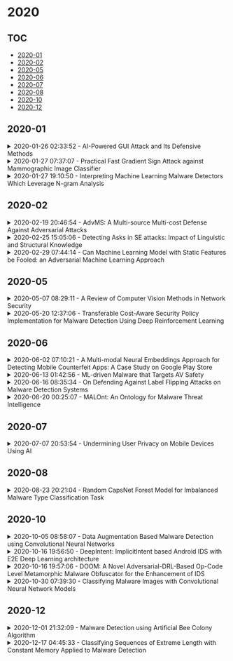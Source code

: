 # 2020

## TOC

- [2020-01](#2020-01)
- [2020-02](#2020-02)
- [2020-05](#2020-05)
- [2020-06](#2020-06)
- [2020-07](#2020-07)
- [2020-08](#2020-08)
- [2020-10](#2020-10)
- [2020-12](#2020-12)

## 2020-01

<details>

<summary>2020-01-26 02:33:52 - AI-Powered GUI Attack and Its Defensive Methods</summary>

- *Ning Yu, Zachary Tuttle, Carl Jake Thurnau, Emmanuel Mireku*

- `2001.09388v1` - [abs](http://arxiv.org/abs/2001.09388v1) - [pdf](http://arxiv.org/pdf/2001.09388v1)

> Since the first Graphical User Interface (GUI) prototype was invented in the 1970s, GUI systems have been deployed into various personal computer systems and server platforms. Recently, with the development of artificial intelligence (AI) technology, malicious malware powered by AI is emerging as a potential threat to GUI systems. This type of AI-based cybersecurity attack, targeting at GUI systems, is explored in this paper. It is twofold: (1) A malware is designed to attack the existing GUI system by using AI-based object recognition techniques. (2) Its defensive methods are discovered by generating adversarial examples and other methods to alleviate the threats from the intelligent GUI attack. The results have shown that a generic GUI attack can be implemented and performed in a simple way based on current AI techniques and its countermeasures are temporary but effective to mitigate the threats of GUI attack so far.

</details>

<details>

<summary>2020-01-27 07:37:07 - Practical Fast Gradient Sign Attack against Mammographic Image Classifier</summary>

- *Ibrahim Yilmaz*

- `2001.09610v1` - [abs](http://arxiv.org/abs/2001.09610v1) - [pdf](http://arxiv.org/pdf/2001.09610v1)

> Artificial intelligence (AI) has been a topic of major research for many years. Especially, with the emergence of deep neural network (DNN), these studies have been tremendously successful. Today machines are capable of making faster, more accurate decision than human. Thanks to the great development of machine learning (ML) techniques, ML have been used many different fields such as education, medicine, malware detection, autonomous car etc. In spite of having this degree of interest and much successful research, ML models are still vulnerable to adversarial attacks. Attackers can manipulate clean data in order to fool the ML classifiers to achieve their desire target. For instance; a benign sample can be modified as a malicious sample or a malicious one can be altered as benign while this modification can not be recognized by human observer. This can lead to many financial losses, or serious injuries, even deaths. The motivation behind this paper is that we emphasize this issue and want to raise awareness. Therefore, the security gap of mammographic image classifier against adversarial attack is demonstrated. We use mamographic images to train our model then evaluate our model performance in terms of accuracy. Later on, we poison original dataset and generate adversarial samples that missclassified by the model. We then using structural similarity index (SSIM) analyze similarity between clean images and adversarial images. Finally, we show how successful we are to misuse by using different poisoning factors.

</details>

<details>

<summary>2020-01-27 19:10:50 - Interpreting Machine Learning Malware Detectors Which Leverage N-gram Analysis</summary>

- *William Briguglio, Sherif Saad*

- `2001.10916v1` - [abs](http://arxiv.org/abs/2001.10916v1) - [pdf](http://arxiv.org/pdf/2001.10916v1)

> In cyberattack detection and prevention systems, cybersecurity analysts always prefer solutions that are as interpretable and understandable as rule-based or signature-based detection. This is because of the need to tune and optimize these solutions to mitigate and control the effect of false positives and false negatives. Interpreting machine learning models is a new and open challenge. However, it is expected that an interpretable machine learning solution will be domain-specific. For instance, interpretable solutions for machine learning models in healthcare are different than solutions in malware detection. This is because the models are complex, and most of them work as a black-box. Recently, the increased ability for malware authors to bypass antimalware systems has forced security specialists to look to machine learning for creating robust detection systems. If these systems are to be relied on in the industry, then, among other challenges, they must also explain their predictions. The objective of this paper is to evaluate the current state-of-the-art ML models interpretability techniques when applied to ML-based malware detectors. We demonstrate interpretability techniques in practice and evaluate the effectiveness of existing interpretability techniques in the malware analysis domain.

</details>


## 2020-02

<details>

<summary>2020-02-19 20:46:54 - AdvMS: A Multi-source Multi-cost Defense Against Adversarial Attacks</summary>

- *Xiao Wang, Siyue Wang, Pin-Yu Chen, Xue Lin, Peter Chin*

- `2002.08439v1` - [abs](http://arxiv.org/abs/2002.08439v1) - [pdf](http://arxiv.org/pdf/2002.08439v1)

> Designing effective defense against adversarial attacks is a crucial topic as deep neural networks have been proliferated rapidly in many security-critical domains such as malware detection and self-driving cars. Conventional defense methods, although shown to be promising, are largely limited by their single-source single-cost nature: The robustness promotion tends to plateau when the defenses are made increasingly stronger while the cost tends to amplify. In this paper, we study principles of designing multi-source and multi-cost schemes where defense performance is boosted from multiple defending components. Based on this motivation, we propose a multi-source and multi-cost defense scheme, Adversarially Trained Model Switching (AdvMS), that inherits advantages from two leading schemes: adversarial training and random model switching. We show that the multi-source nature of AdvMS mitigates the performance plateauing issue and the multi-cost nature enables improving robustness at a flexible and adjustable combination of costs over different factors which can better suit specific restrictions and needs in practice.

</details>

<details>

<summary>2020-02-25 15:05:06 - Detecting Asks in SE attacks: Impact of Linguistic and Structural Knowledge</summary>

- *Bonnie J. Dorr, Archna Bhatia, Adam Dalton, Brodie Mather, Bryanna Hebenstreit, Sashank Santhanam, Zhuo Cheng, Samira Shaikh, Alan Zemel, Tomek Strzalkowski*

- `2002.10931v1` - [abs](http://arxiv.org/abs/2002.10931v1) - [pdf](http://arxiv.org/pdf/2002.10931v1)

> Social engineers attempt to manipulate users into undertaking actions such as downloading malware by clicking links or providing access to money or sensitive information. Natural language processing, computational sociolinguistics, and media-specific structural clues provide a means for detecting both the ask (e.g., buy gift card) and the risk/reward implied by the ask, which we call framing (e.g., lose your job, get a raise). We apply linguistic resources such as Lexical Conceptual Structure to tackle ask detection and also leverage structural clues such as links and their proximity to identified asks to improve confidence in our results. Our experiments indicate that the performance of ask detection, framing detection, and identification of the top ask is improved by linguistically motivated classes coupled with structural clues such as links. Our approach is implemented in a system that informs users about social engineering risk situations.

</details>

<details>

<summary>2020-02-29 07:44:14 - Can Machine Learning Model with Static Features be Fooled: an Adversarial Machine Learning Approach</summary>

- *Rahim Taheri, Reza Javidan, Mohammad Shojafar, Vinod P, Mauro Conti*

- `1904.09433v2` - [abs](http://arxiv.org/abs/1904.09433v2) - [pdf](http://arxiv.org/pdf/1904.09433v2)

> The widespread adoption of smartphones dramatically increases the risk of attacks and the spread of mobile malware, especially on the Android platform. Machine learning-based solutions have been already used as a tool to supersede signature-based anti-malware systems. However, malware authors leverage features from malicious and legitimate samples to estimate statistical difference in-order to create adversarial examples. Hence, to evaluate the vulnerability of machine learning algorithms in malware detection, we propose five different attack scenarios to perturb malicious applications (apps). By doing this, the classification algorithm inappropriately fits the discriminant function on the set of data points, eventually yielding a higher misclassification rate. Further, to distinguish the adversarial examples from benign samples, we propose two defense mechanisms to counter attacks. To validate our attacks and solutions, we test our model on three different benchmark datasets. We also test our methods using various classifier algorithms and compare them with the state-of-the-art data poisoning method using the Jacobian matrix. Promising results show that generated adversarial samples can evade detection with a very high probability. Additionally, evasive variants generated by our attack models when used to harden the developed anti-malware system improves the detection rate up to 50% when using the Generative Adversarial Network (GAN) method.

</details>


## 2020-05

<details>

<summary>2020-05-07 08:29:11 - A Review of Computer Vision Methods in Network Security</summary>

- *Jiawei Zhao, Rahat Masood, Suranga Seneviratne*

- `2005.03318v1` - [abs](http://arxiv.org/abs/2005.03318v1) - [pdf](http://arxiv.org/pdf/2005.03318v1)

> Network security has become an area of significant importance more than ever as highlighted by the eye-opening numbers of data breaches, attacks on critical infrastructure, and malware/ransomware/cryptojacker attacks that are reported almost every day. Increasingly, we are relying on networked infrastructure and with the advent of IoT, billions of devices will be connected to the internet, providing attackers with more opportunities to exploit. Traditional machine learning methods have been frequently used in the context of network security. However, such methods are more based on statistical features extracted from sources such as binaries, emails, and packet flows.   On the other hand, recent years witnessed a phenomenal growth in computer vision mainly driven by the advances in the area of convolutional neural networks. At a glance, it is not trivial to see how computer vision methods are related to network security. Nonetheless, there is a significant amount of work that highlighted how methods from computer vision can be applied in network security for detecting attacks or building security solutions. In this paper, we provide a comprehensive survey of such work under three topics; i) phishing attempt detection, ii) malware detection, and iii) traffic anomaly detection. Next, we review a set of such commercial products for which public information is available and explore how computer vision methods are effectively used in those products. Finally, we discuss existing research gaps and future research directions, especially focusing on how network security research community and the industry can leverage the exponential growth of computer vision methods to build much secure networked systems.

</details>

<details>

<summary>2020-05-20 12:37:06 - Transferable Cost-Aware Security Policy Implementation for Malware Detection Using Deep Reinforcement Learning</summary>

- *Yoni Birman, Shaked Hindi, Gilad Katz, Asaf Shabtai*

- `1905.10517v2` - [abs](http://arxiv.org/abs/1905.10517v2) - [pdf](http://arxiv.org/pdf/1905.10517v2)

> Malware detection is an ever-present challenge for all organizational gatekeepers, who must maintain high detection rates while minimizing interruptions to the organization's workflow. To improve detection rates, organizations often deploy an ensemble of detectors. While effective, this approach is computationally expensive, since every file - even clear-cut cases - needs to be analyzed by all detectors. Moreover, with an ever-increasing number of files to process, the use of ensembles may incur unacceptable processing times and costs (e.g., cloud resources). In this study, we propose SPIREL, a reinforcement learning-based method for cost-effective malware detection. Our method enables organizations to directly associate costs to correct/incorrect classification, computing resources and run-time, and then dynamically establishes a security policy. This security policy is then implemented, and for each inspected file, a different set of detectors is assigned and a different detection threshold is set. Our evaluation on two malware domains- Portable Executable (PE) and Android Application Package (APK)files - shows that SPIREL is both accurate and extremely resource-efficient: the proposed method either outperforms the best performing baselines while achieving a modest improvement in efficiency, or reduces the required running time by ~80% while decreasing the accuracy and F1-score by only 0.5%. We also show that our approach is both highly transferable across different datasets and adaptable to changes in individual detector performance.

</details>


## 2020-06

<details>

<summary>2020-06-02 07:10:21 - A Multi-modal Neural Embeddings Approach for Detecting Mobile Counterfeit Apps: A Case Study on Google Play Store</summary>

- *Naveen Karunanayake, Jathushan Rajasegaran, Ashanie Gunathillake, Suranga Seneviratne, Guillaume Jourjon*

- `2006.02231v1` - [abs](http://arxiv.org/abs/2006.02231v1) - [pdf](http://arxiv.org/pdf/2006.02231v1)

> Counterfeit apps impersonate existing popular apps in attempts to misguide users to install them for various reasons such as collecting personal information or spreading malware. Many counterfeits can be identified once installed, however even a tech-savvy user may struggle to detect them before installation. To this end, this paper proposes to leverage the recent advances in deep learning methods to create image and text embeddings so that counterfeit apps can be efficiently identified when they are submitted for publication. We show that a novel approach of combining content embeddings and style embeddings outperforms the baseline methods for image similarity such as SIFT, SURF, and various image hashing methods. We first evaluate the performance of the proposed method on two well-known datasets for evaluating image similarity methods and show that content, style, and combined embeddings increase precision@k and recall@k by 10%-15% and 12%-25%, respectively when retrieving five nearest neighbours. Second, specifically for the app counterfeit detection problem, combined content and style embeddings achieve 12% and 14% increase in precision@k and recall@k, respectively compared to the baseline methods. Third, we present an analysis of approximately 1.2 million apps from Google Play Store and identify a set of potential counterfeits for top-10,000 popular apps. Under a conservative assumption, we were able to find 2,040 potential counterfeits that contain malware in a set of 49,608 apps that showed high similarity to one of the top-10,000 popular apps in Google Play Store. We also find 1,565 potential counterfeits asking for at least five additional dangerous permissions than the original app and 1,407 potential counterfeits having at least five extra third party advertisement libraries.

</details>

<details>

<summary>2020-06-13 01:42:56 - ML-driven Malware that Targets AV Safety</summary>

- *Saurabh Jha, Shengkun Cui, Subho S. Banerjee, Timothy Tsai, Zbigniew Kalbarczyk, Ravi Iyer*

- `2004.13004v2` - [abs](http://arxiv.org/abs/2004.13004v2) - [pdf](http://arxiv.org/pdf/2004.13004v2)

> Ensuring the safety of autonomous vehicles (AVs) is critical for their mass deployment and public adoption. However, security attacks that violate safety constraints and cause accidents are a significant deterrent to achieving public trust in AVs, and that hinders a vendor's ability to deploy AVs. Creating a security hazard that results in a severe safety compromise (for example, an accident) is compelling from an attacker's perspective. In this paper, we introduce an attack model, a method to deploy the attack in the form of smart malware, and an experimental evaluation of its impact on production-grade autonomous driving software. We find that determining the time interval during which to launch the attack is{ critically} important for causing safety hazards (such as collisions) with a high degree of success. For example, the smart malware caused 33X more forced emergency braking than random attacks did, and accidents in 52.6% of the driving simulations.

</details>

<details>

<summary>2020-06-16 08:35:34 - On Defending Against Label Flipping Attacks on Malware Detection Systems</summary>

- *Rahim Taheri, Reza Javidan, Mohammad Shojafar, Zahra Pooranian, Ali Miri, Mauro Conti*

- `1908.04473v3` - [abs](http://arxiv.org/abs/1908.04473v3) - [pdf](http://arxiv.org/pdf/1908.04473v3)

> Label manipulation attacks are a subclass of data poisoning attacks in adversarial machine learning used against different applications, such as malware detection. These types of attacks represent a serious threat to detection systems in environments having high noise rate or uncertainty, such as complex networks and Internet of Thing (IoT). Recent work in the literature has suggested using the $K$-Nearest Neighboring (KNN) algorithm to defend against such attacks. However, such an approach can suffer from low to wrong detection accuracy. In this paper, we design an architecture to tackle the Android malware detection problem in IoT systems. We develop an attack mechanism based on Silhouette clustering method, modified for mobile Android platforms. We proposed two Convolutional Neural Network (CNN)-type deep learning algorithms against this \emph{Silhouette Clustering-based Label Flipping Attack (SCLFA)}. We show the effectiveness of these two defense algorithms - \emph{Label-based Semi-supervised Defense (LSD)} and \emph{clustering-based Semi-supervised Defense (CSD)} - in correcting labels being attacked. We evaluate the performance of the proposed algorithms by varying the various machine learning parameters on three Android datasets: Drebin, Contagio, and Genome and three types of features: API, intent, and permission. Our evaluation shows that using random forest feature selection and varying ratios of features can result in an improvement of up to 19\% accuracy when compared with the state-of-the-art method in the literature.

</details>

<details>

<summary>2020-06-20 00:25:07 - MALOnt: An Ontology for Malware Threat Intelligence</summary>

- *Nidhi Rastogi, Sharmishtha Dutta, Mohammed J. Zaki, Alex Gittens, Charu Aggarwal*

- `2006.11446v1` - [abs](http://arxiv.org/abs/2006.11446v1) - [pdf](http://arxiv.org/pdf/2006.11446v1)

> Malware threat intelligence uncovers deep information about malware, threat actors, and their tactics, Indicators of Compromise(IoC), and vulnerabilities in different platforms from scattered threat sources. This collective information can guide decision making in cyber defense applications utilized by security operation centers(SoCs). In this paper, we introduce an open-source malware ontology - MALOnt that allows the structured extraction of information and knowledge graph generation, especially for threat intelligence. The knowledge graph that uses MALOnt is instantiated from a corpus comprising hundreds of annotated malware threat reports. The knowledge graph enables the analysis, detection, classification, and attribution of cyber threats caused by malware. We also demonstrate the annotation process using MALOnt on exemplar threat intelligence reports. A work in progress, this research is part of a larger effort towards auto-generation of knowledge graphs (KGs)for gathering malware threat intelligence from heterogeneous online resources.

</details>


## 2020-07

<details>

<summary>2020-07-07 20:53:54 - Undermining User Privacy on Mobile Devices Using AI</summary>

- *Berk Gulmezoglu, Andreas Zankl, M. Caner Tol, Saad Islam, Thomas Eisenbarth, Berk Sunar*

- `1811.11218v2` - [abs](http://arxiv.org/abs/1811.11218v2) - [pdf](http://arxiv.org/pdf/1811.11218v2)

> Over the past years, literature has shown that attacks exploiting the microarchitecture of modern processors pose a serious threat to the privacy of mobile phone users. This is because applications leave distinct footprints in the processor, which can be used by malware to infer user activities. In this work, we show that these inference attacks are considerably more practical when combined with advanced AI techniques. In particular, we focus on profiling the activity in the last-level cache (LLC) of ARM processors. We employ a simple Prime+Probe based monitoring technique to obtain cache traces, which we classify with Deep Learning methods including Convolutional Neural Networks. We demonstrate our approach on an off-the-shelf Android phone by launching a successful attack from an unprivileged, zeropermission App in well under a minute. The App thereby detects running applications with an accuracy of 98% and reveals opened websites and streaming videos by monitoring the LLC for at most 6 seconds. This is possible, since Deep Learning compensates measurement disturbances stemming from the inherently noisy LLC monitoring and unfavorable cache characteristics such as random line replacement policies. In summary, our results show that thanks to advanced AI techniques, inference attacks are becoming alarmingly easy to implement and execute in practice. This once more calls for countermeasures that confine microarchitectural leakage and protect mobile phone applications, especially those valuing the privacy of their users.

</details>


## 2020-08

<details>

<summary>2020-08-23 20:21:04 - Random CapsNet Forest Model for Imbalanced Malware Type Classification Task</summary>

- *Aykut Çayır, Uğur Ünal, Hasan Dağ*

- `1912.10836v4` - [abs](http://arxiv.org/abs/1912.10836v4) - [pdf](http://arxiv.org/pdf/1912.10836v4)

> Behavior of a malware varies with respect to malware types. Therefore,knowing type of a malware affects strategies of system protection softwares. Many malware type classification models empowered by machine and deep learning achieve superior accuracies to predict malware types.Machine learning based models need to do heavy feature engineering and feature engineering is dominantly effecting performance of models.On the other hand, deep learning based models require less feature engineering than machine learning based models. However, traditional deep learning architectures and components cause very complex and data sensitive models. Capsule network architecture minimizes this complexity and data sensitivity unlike classical convolutional neural network architectures. This paper proposes an ensemble capsule network model based on bootstrap aggregating technique. The proposed method are tested on two malware datasets, whose the-state-of-the-art results are well-known.

</details>


## 2020-10

<details>

<summary>2020-10-05 08:58:07 - Data Augmentation Based Malware Detection using Convolutional Neural Networks</summary>

- *Ferhat Ozgur Catak, Javed Ahmed, Kevser Sahinbas, Zahid Hussain Khand*

- `2010.01862v1` - [abs](http://arxiv.org/abs/2010.01862v1) - [pdf](http://arxiv.org/pdf/2010.01862v1)

> Recently, cyber-attacks have been extensively seen due to the everlasting increase of malware in the cyber world. These attacks cause irreversible damage not only to end-users but also to corporate computer systems. Ransomware attacks such as WannaCry and Petya specifically targets to make critical infrastructures such as airports and rendered operational processes inoperable. Hence, it has attracted increasing attention in terms of volume, versatility, and intricacy. The most important feature of this type of malware is that they change shape as they propagate from one computer to another. Since standard signature-based detection software fails to identify this type of malware because they have different characteristics on each contaminated computer. This paper aims at providing an image augmentation enhanced deep convolutional neural network (CNN) models for the detection of malware families in a metamorphic malware environment. The main contributions of the paper's model structure consist of three components, including image generation from malware samples, image augmentation, and the last one is classifying the malware families by using a convolutional neural network model. In the first component, the collected malware samples are converted binary representation to 3-channel images using windowing technique. The second component of the system create the augmented version of the images, and the last component builds a classification model. In this study, five different deep convolutional neural network model for malware family detection is used.

</details>

<details>

<summary>2020-10-16 19:56:50 - DeepIntent: ImplicitIntent based Android IDS with E2E Deep Learning architecture</summary>

- *Mohit Sewak, Sanjay K. Sahay, Hemant Rathore*

- `2010.08607v1` - [abs](http://arxiv.org/abs/2010.08607v1) - [pdf](http://arxiv.org/pdf/2010.08607v1)

> The Intent in Android plays an important role in inter-process and intra-process communications. The implicit Intent that an application could accept are declared in its manifest and are amongst the easiest feature to extract from an apk. Implicit Intents could even be extracted online and in real-time. So far neither the feasibility of developing an Intrusion Detection System solely on implicit Intent has been explored, nor are any benchmarks available of a malware classifier that is based on implicit Intent alone. We demonstrate that despite Intent is implicit and well declared, it can provide very intuitive insights to distinguish malicious from non-malicious applications. We conducted exhaustive experiments with over 40 different end-to-end Deep Learning configurations of Auto-Encoders and Multi-Layer-Perceptron to create a benchmark for a malware classifier that works exclusively on implicit Intent. Using the results from the experiments we create an intrusion detection system using only the implicit Intents and end-to-end Deep Learning architecture. We obtained an area-under-curve statistic of 0.81, and accuracy of 77.2% along with false-positive-rate of 0.11 on Drebin dataset.

</details>

<details>

<summary>2020-10-16 19:57:06 - DOOM: A Novel Adversarial-DRL-Based Op-Code Level Metamorphic Malware Obfuscator for the Enhancement of IDS</summary>

- *Mohit Sewak, Sanjay K. Sahay, Hemant Rathore*

- `2010.08608v1` - [abs](http://arxiv.org/abs/2010.08608v1) - [pdf](http://arxiv.org/pdf/2010.08608v1)

> We designed and developed DOOM (Adversarial-DRL based Opcode level Obfuscator to generate Metamorphic malware), a novel system that uses adversarial deep reinforcement learning to obfuscate malware at the op-code level for the enhancement of IDS. The ultimate goal of DOOM is not to give a potent weapon in the hands of cyber-attackers, but to create defensive-mechanisms against advanced zero-day attacks. Experimental results indicate that the obfuscated malware created by DOOM could effectively mimic multiple-simultaneous zero-day attacks. To the best of our knowledge, DOOM is the first system that could generate obfuscated malware detailed to individual op-code level. DOOM is also the first-ever system to use efficient continuous action control based deep reinforcement learning in the area of malware generation and defense. Experimental results indicate that over 67% of the metamorphic malware generated by DOOM could easily evade detection from even the most potent IDS. This achievement gains significance, as with this, even IDS augment with advanced routing sub-system can be easily evaded by the malware generated by DOOM.

</details>

<details>

<summary>2020-10-30 07:39:30 - Classifying Malware Images with Convolutional Neural Network Models</summary>

- *Ahmed Bensaoud, Nawaf Abudawaood, Jugal Kalita*

- `2010.16108v1` - [abs](http://arxiv.org/abs/2010.16108v1) - [pdf](http://arxiv.org/pdf/2010.16108v1)

> Due to increasing threats from malicious software (malware) in both number and complexity, researchers have developed approaches to automatic detection and classification of malware, instead of analyzing methods for malware files manually in a time-consuming effort. At the same time, malware authors have developed techniques to evade signature-based detection techniques used by antivirus companies. Most recently, deep learning is being used in malware classification to solve this issue. In this paper, we use several convolutional neural network (CNN) models for static malware classification. In particular, we use six deep learning models, three of which are past winners of the ImageNet Large-Scale Visual Recognition Challenge. The other three models are CNN-SVM, GRU-SVM and MLP-SVM, which enhance neural models with support vector machines (SVM). We perform experiments using the Malimg dataset, which has malware images that were converted from Portable Executable malware binaries. The dataset is divided into 25 malware families. Comparisons show that the Inception V3 model achieves a test accuracy of 99.24%, which is better than the accuracy of 98.52% achieved by the current state-of-the-art system called the M-CNN model.

</details>


## 2020-12

<details>

<summary>2020-12-01 21:32:09 - Malware Detection using Artificial Bee Colony Algorithm</summary>

- *Farid Ghareh Mohammadi, Farzan Shenavarmasouleh, M. Hadi Amini, Hamid R. Arabnia*

- `2012.00845v1` - [abs](http://arxiv.org/abs/2012.00845v1) - [pdf](http://arxiv.org/pdf/2012.00845v1)

> Malware detection has become a challenging task due to the increase in the number of malware families. Universal malware detection algorithms that can detect all the malware families are needed to make the whole process feasible. However, the more universal an algorithm is, the higher number of feature dimensions it needs to work with, and that inevitably causes the emerging problem of Curse of Dimensionality (CoD). Besides, it is also difficult to make this solution work due to the real-time behavior of malware analysis. In this paper, we address this problem and aim to propose a feature selection based malware detection algorithm using an evolutionary algorithm that is referred to as Artificial Bee Colony (ABC). The proposed algorithm enables researchers to decrease the feature dimension and as a result, boost the process of malware detection. The experimental results reveal that the proposed method outperforms the state-of-the-art.

</details>

<details>

<summary>2020-12-17 04:45:33 - Classifying Sequences of Extreme Length with Constant Memory Applied to Malware Detection</summary>

- *Edward Raff, William Fleshman, Richard Zak, Hyrum S. Anderson, Bobby Filar, Mark McLean*

- `2012.09390v1` - [abs](http://arxiv.org/abs/2012.09390v1) - [pdf](http://arxiv.org/pdf/2012.09390v1)

> Recent works within machine learning have been tackling inputs of ever-increasing size, with cybersecurity presenting sequence classification problems of particularly extreme lengths. In the case of Windows executable malware detection, inputs may exceed $100$ MB, which corresponds to a time series with $T=100,000,000$ steps. To date, the closest approach to handling such a task is MalConv, a convolutional neural network capable of processing up to $T=2,000,000$ steps. The $\mathcal{O}(T)$ memory of CNNs has prevented further application of CNNs to malware. In this work, we develop a new approach to temporal max pooling that makes the required memory invariant to the sequence length $T$. This makes MalConv $116\times$ more memory efficient, and up to $25.8\times$ faster to train on its original dataset, while removing the input length restrictions to MalConv. We re-invest these gains into improving the MalConv architecture by developing a new Global Channel Gating design, giving us an attention mechanism capable of learning feature interactions across 100 million time steps in an efficient manner, a capability lacked by the original MalConv CNN. Our implementation can be found at https://github.com/NeuromorphicComputationResearchProgram/MalConv2

</details>

